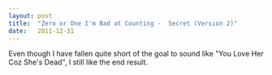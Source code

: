 ```yaml
---
layout: post
title:  "Zero or One I'm Bad at Counting -  Secret (Version 2)"
date:   2011-12-31
---
```


Even though I have fallen quite short of the goal to sound like "You Love Her Coz She's Dead", I still like the end result.

<script type="text/javascript">
  var filename = "Zero or One I'm Bad at Counting - Experiments - 06 -  Secret (Version 2).mp3";
  var path = "{{ "/music/" | prepend: site.baseurl }}" + filename;
</script>

<script type="text/javascript">
  document.write('<audio src="' + path + '" preload="auto"></audio>');
  document.write('<a href="' + path + '" download="' + filename + '">download</a>');
</script>

